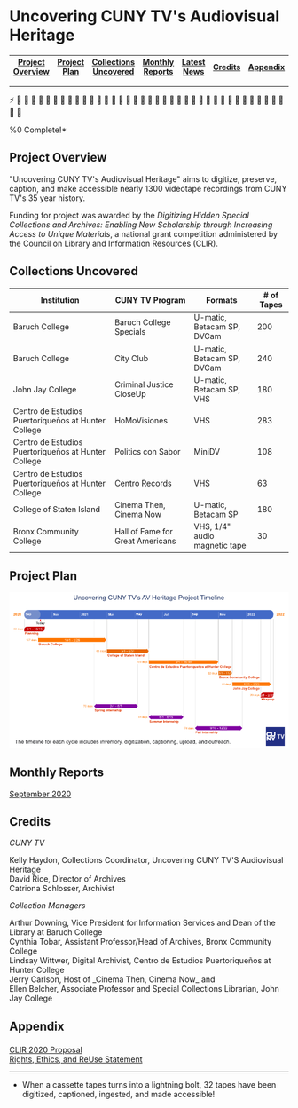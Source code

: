 
<h1>Uncovering CUNY TV's Audiovisual Heritage</h1>

| [Project Overview](#about)| [Project Plan](#plan)| [Collections Uncovered](#coll) | [Monthly Reports](#month) | [Latest News](#news)  | [Credits](#cred) | [Appendix](#app)   
| ----------- | ----------- | ------- | ----------- | --------------------- | ---------------------| ---------------------

<hr>

:zap: :vhs: :vhs: :vhs: :vhs: :vhs: :vhs: :vhs: :vhs: :vhs: :vhs: :vhs: :vhs: :vhs: :vhs: :vhs: :vhs: :vhs: :vhs: :vhs: :vhs: :vhs: :vhs: :vhs: :vhs: :vhs: :vhs: :vhs: :vhs: :vhs: :vhs: :vhs: :vhs: :vhs: :vhs: :vhs: :vhs: :vhs: :vhs: :vhs: <p>  %0 Complete!* </p>

## <a name="about"> Project Overview </a>

"Uncovering CUNY TV's Audiovisual Heritage" aims to digitize, preserve, caption, and make accessible nearly 1300 videotape recordings from CUNY TV's 35 year history. 

Funding for project was awarded by the _Digitizing Hidden Special Collections and Archives: Enabling New Scholarship through Increasing Access to Unique Materials_, a national grant competition administered by the Council on Library and Information Resources (CLIR). 

## <a name="coll">Collections Uncovered</a>

| Institution | CUNY TV Program  | Formats | # of Tapes 
| ----------- | ----------- | ------- | ----------- 
| Baruch College | Baruch College Specials | U-matic, Betacam SP, DVCam | 200 
| Baruch College | City Club | U-matic, Betacam SP, DVCam | 240 
| John Jay College | Criminal Justice CloseUp | U-matic, Betacam SP, VHS | 180 
| Centro de Estudios Puertoriqueños at Hunter College | HoMoVisiones | VHS | 283 
| Centro de Estudios Puertoriqueños at Hunter College | Politics con Sabor | MiniDV | 108 
| Centro de Estudios Puertoriqueños at Hunter College | Centro Records | VHS | 63 
| College of Staten Island | Cinema Then, Cinema Now | U-matic, Betacam SP | 180 
| Bronx Community College | Hall of Fame for Great Americans | VHS, 1/4" audio magnetic tape | 30 

## <a name="plan">Project Plan</a>  

![Gantt chart of cuny project plan](/cuny_clir_plan_10.06.2020.png)

## <a name="month">Monthly Reports</a>
<a href="https://github.com/kellyhaydon/kellyhaydon.github.io/blob/master/sept2020.md">September 2020</a>

## <a name="cred">Credits </a>

_CUNY TV_ <p>
Kelly Haydon, Collections Coordinator, Uncovering CUNY TV'S Audiovisual Heritage<br>
David Rice, Director of Archives<br>
Catriona Schlosser, Archivist<br>
 </p>
<p>

_Collection Managers_ <br>

</p>
Arthur Downing, Vice President for Information Services and Dean of the Library at Baruch College<br>
Cynthia Tobar, Assistant Professor/Head of Archives, Bronx Community College<br>
Lindsay Wittwer, Digital Archivist, Centro de Estudios Puertoriqueños at Hunter College<br>
Jerry Carlson, Host of _Cinema Then, Cinema Now_ and <br>
Ellen Belcher, Associate Professor and Special Collections Librarian, John Jay College<br>
<p>
 
## <a name="app">Appendix</a></p>

<a href="clir app 2019 2nd Round.pdf">CLIR 2020 Proposal</a><br>
<a href="Rights, Ethics and Re-Use Statement September 2019.pdf">Rights, Ethics, and ReUse Statement</a>

<p>
 
 <hr>

* When a cassette tapes turns into a lightning bolt, 32 tapes have been digitized, captioned, ingested, and made accessible!


